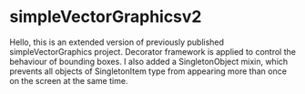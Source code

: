 # simpleVectorGraphicsv2
Hello, this is an extended version of previously published simpleVectorGraphics project.
Decorator framework is applied to control the behaviour of bounding boxes.
I also added a SingletonObject mixin, which prevents all objects of SingletonItem type from appearing more than once on the screen at the same time.
